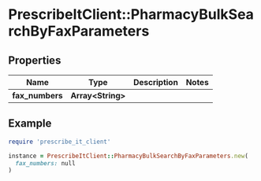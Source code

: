 # PrescribeItClient::PharmacyBulkSearchByFaxParameters

## Properties

| Name | Type | Description | Notes |
| ---- | ---- | ----------- | ----- |
| **fax_numbers** | **Array&lt;String&gt;** |  |  |

## Example

```ruby
require 'prescribe_it_client'

instance = PrescribeItClient::PharmacyBulkSearchByFaxParameters.new(
  fax_numbers: null
)
```

